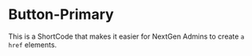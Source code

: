 # Button-Primary
This is a ShortCode that makes it easier for NextGen Admins to create `a href` elements.